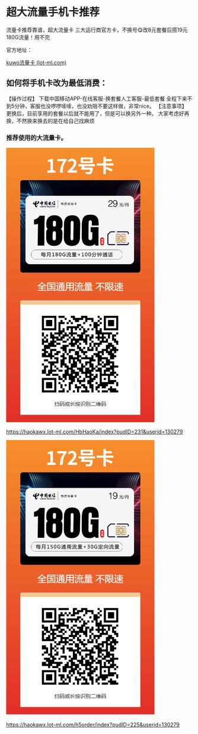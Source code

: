 # 超大流量手机卡推荐
流量卡推荐靠谱，超大流量卡 三大运行商官方卡，不换号😋改8元套餐后搭19元180G流量！用不完

官方地址：

[kuwo流量卡 (lot-ml.com)](https://haokawx.lot-ml.com/Product/Index/130279)

## 如何将手机卡改为最低消费：

【操作过程】
下载中国移动APP-在线客服-换套餐人工客服-最低套餐
全程下来不到5分钟，客服也没啰啰嗦嗦，也没劝阻不要这样做，非常nice。
【注意事项】
更换后，目前享用的套餐以后就不能用了，但是可以换另外一种。
大家考虑好再换，不然换来换去的是在给自己找麻烦

### 推荐使用的大流量卡。

![downImg (2)](./assets/downImg%20(2).png)

https://haokawx.lot-ml.com/HbHaoKa/index?pudID=231&userid=130279

![downImg (3)](./assets/downImg%20(3).png)

https://haokawx.lot-ml.com/h5order/index?pudID=225&userid=130279

